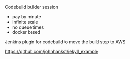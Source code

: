 Codebuild builder session
* pay by minute
* infinite scale
* no queue times
* docker based

Jenkins plugin for codebuild to move the build step to AWS

https://github.com/johnhanks1/jekyll_example
